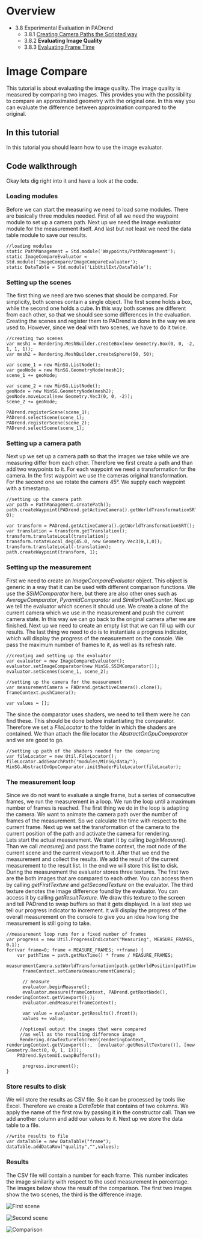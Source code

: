 <!------------------------------------------------------------------------------------------------
This work is licensed under the Creative Commons Attribution-ShareAlike 4.0 International License.
 To view a copy of this license, visit http://creativecommons.org/licenses/by-sa/4.0/.
 Author: Florian Pieper (fpieper@mail.uni-paderborn.de)
 PADrend Version 1.0.0
------------------------------------------------------------------------------------------------->
<!---BEGINN_INDEXSECTION--->
<!---Automaticly generated section. Do not edit!!!--->
# Overview
* 3.8 Experimental Evaluation in PADrend
    * 3.8.1 [Creating Camera Paths the Scripted way](../../../3_Development_Guide/8_Experimental_Evaluation_in_PADrend/1_Creating_Camera_Paths_the_Scripted_way/Creating_Camera_Paths_the_Scripted_way.md)
    * 3.8.2 **Evaluating Image Quality**
    * 3.8.3 [Evaluating Frame Time](../../../3_Development_Guide/8_Experimental_Evaluation_in_PADrend/3_Evaluating_Frame_Time/Evaluating_Frame_Time.md)
<!---END_INDEXSECTION--->

# Image Compare
This tutorial is about evaluating the image quality.
The image quality is measured by comparing two images.
This provides you with the possibility to compare an approximated geometry with the original one.
In this way you can evaluate the difference between approximation compared to the original.

## In this tutorial
In this tutorial you should learn how to use the image evaluator.

## Code walkthrough
Okay lets dig right into it and have a look at the code.

### Loading modules
Before we can start the measuring we need to load some modules.
There are basically three modules needed.
First of all we need the waypoint module to set up a camera path.
Next up we need the image evaluator module for the measurement itself.
And last but not least we need the data table module to save our results.

<!---INCLUDE src=ImageCompare.escript, start=14, end=17--->
<!---BEGINN_CODESECTION--->
<!---Automaticly generated section. Do not edit!!!--->
    //loading modules
    static PathManagement = Std.module('Waypoints/PathManagement');
    static ImageCompareEvaluator = Std.module('ImageCompare/ImageCompareEvaluator');
    static DataTable = Std.module('LibUtilExt/DataTable');
<!---END_CODESECTION--->

### Setting up the scenes
The first thing we need are two scenes that should be compared.
For simplicity, both scenes contain a single object.
The first scene holds a box, while the second one holds a cube.
In this way both scenes are different from each other, so that we should see some differences in the evaluation.
Creating the scenes and register them to PADrend is done in the way we are used to.
However, since we deal with two scenes, we have to do it twice.

<!---INCLUDE src=ImageCompare.escript, start=27, end=43--->
<!---BEGINN_CODESECTION--->
<!---Automaticly generated section. Do not edit!!!--->
    //creating two scenes
    var mesh1 = Rendering.MeshBuilder.createBox(new Geometry.Box(0, 0, -2, 1, 1, 1));
    var mesh2 = Rendering.MeshBuilder.createSphere(50, 50);
    
    var scene_1 = new MinSG.ListNode();
    var geoNode = new MinSG.GeometryNode(mesh1);
    scene_1 += geoNode;
    
    var scene_2 = new MinSG.ListNode();
    geoNode = new MinSG.GeometryNode(mesh2);
    geoNode.moveLocal(new Geometry.Vec3(0, 0, -2));
    scene_2 += geoNode;
    
    PADrend.registerScene(scene_1);
    PADrend.selectScene(scene_1);
    PADrend.registerScene(scene_2);
    PADrend.selectScene(scene_1);
<!---END_CODESECTION--->

### Setting up a camera path
Next up we set up a camera path so that the images we take while we are measuring differ from each other.
Therefore we first create a path and than add two waypoints to it.
For each waypoint we need a transformation for the camera.
In the first waypoint we use the cameras original transformation.
For the second one we rotate the camera 45°.
We supply each waypoint with a timestamp.

<!---INCLUDE src=ImageCompare.escript, start=45, end=54--->
<!---BEGINN_CODESECTION--->
<!---Automaticly generated section. Do not edit!!!--->
    //setting up the camera path
    var path = PathManagement.createPath();
    path.createWaypoint(PADrend.getActiveCamera().getWorldTransformationSRT(), 0);
    
    var transform = PADrend.getActiveCamera().getWorldTransformationSRT();
    var translation = transform.getTranslation();
    transform.translateLocal(translation);
    transform.rotateLocal_deg(45.0, new Geometry.Vec3(0,1,0));
    transform.translateLocal(-translation);
    path.createWaypoint(transform, 1);
<!---END_CODESECTION--->

### Setting up the measurement
First we need to create an _ImageCompareEvaluator_ object.
This object is generic in a way that it can be used with different comparison functions.
We use the _SSIMComparator_ here, but there are also other ones such as _AverageComparator_, _PyramidComparator_ and _SimilarPixelCounter_.
Next up we tell the evaluator which scenes it should use.
We create a clone of the current camera which we use in the measurement and push the current camera state.
In this way we can go back to the original camera after we are finished.
Next up we need to create an empty list that we can fill up with our results.
The last thing we need to do is to instantiate a progress indicator, which will display the progress of the measurement on the console.
We pass the maximum number of frames to it, as well as its refresh rate.

<!---INCLUDE src=ImageCompare.escript, start=56, end=65--->
<!---BEGINN_CODESECTION--->
<!---Automaticly generated section. Do not edit!!!--->
    //creating and setting up the evaluator
    var evaluator = new ImageCompareEvaluator();
    evaluator.setImageComparator(new MinSG.SSIMComparator());
    evaluator.setScenes(scene_1, scene_2);
    
    //setting up the camera for the measurement
    var measurementCamera = PADrend.getActiveCamera().clone();
    frameContext.pushCamera();
    
    var values = [];
<!---END_CODESECTION--->

The since the comparator uses shaders, we need to tell them were he can find these.
This should be done before instantiating the comparator.
Therefore we set a _FileLocator_ to the folder in which the shaders are contained.
We than attach the file locator the _AbstractOnGpuComparator_ and we are good to go.

<!---INCLUDE src=ImageCompare.escript, start=22, end=25--->
<!---BEGINN_CODESECTION--->
<!---Automaticly generated section. Do not edit!!!--->
    //setting up path of the shaders needed for the comparing
    var fileLocator = new Util.FileLocator();
    fileLocator.addSearchPath("modules/MinSG/data/");
    MinSG.AbstractOnGpuComparator.initShaderFileLocator(fileLocator);
<!---END_CODESECTION--->

### The measurement loop
Since we do not want to evaluate a single frame, but a series of consecutive frames, we run the measurement in a loop.
We run the loop until a maximum number of frames is reached.
The first thing we do in the loop is adapting the camera.
We want to animate the camera path over the number of frames of the measurement.
So we calculate the time with respect to the current frame.
Next up we set the transformation of the camera to the current position of the path and activate the camera for rendering.   
Lets start the actual measurement.
We start it by calling _beginMeausre()_.
Than we call _measure()_ and pass the frame context, the root node of the current scene and the current viewport to it.
After that we end the measurement and collect the results.
We add the result of the current measurement to the result list.
In the end we will store this list to disk.
During the measurement the evaluator stores three textures.
The first two are the both images that are compared to each other.
You can access them by calling _getFirstTexture_ and _getSecondTexture_ on the evaluator.
The third texture denotes the image difference found by the evaluator.
You can access it by calling _getResultTexture_.
We draw this texture to the screen and tell PADrend to swap buffers so that it gets displayed.
In a last step we tell our progress indicator to increment.
It will display the progress of the overall measurement on the console to give you an idea how long the measurement is still going to take.

<!---INCLUDE src=ImageCompare.escript, start=67, end=88--->
<!---BEGINN_CODESECTION--->
<!---Automaticly generated section. Do not edit!!!--->
    //measurement loop runs for a fixed number of frames
    var progress = new Util.ProgressIndicator("Measuring", MEASURE_FRAMES, 0.1);
    for(var frame=0; frame < MEASURE_FRAMES; ++frame) {
        var pathTime = path.getMaxTime() * frame / MEASURE_FRAMES;
          measurementCamera.setWorldTransformation(path.getWorldPosition(pathTime));
          frameContext.setCamera(measurementCamera);
      
          // measure
          evaluator.beginMeasure();
          evaluator.measure(frameContext, PADrend.getRootNode(), renderingContext.getViewport(););
          evaluator.endMeasure(frameContext);
      
          var value = evaluator.getResults().front();
          values += value;   
      
         //optional output the images that were compared
         //as well as the resulting difference image
         Rendering.drawTextureToScreen(renderingContext, renderingContext.getViewport();,  [evaluator.getResultTexture()], [new Geometry.Rect(0, 0, 1, 1)]);
        PADrend.SystemUI.swapBuffers();
            
          progress.increment();
    }
<!---END_CODESECTION--->

### Store results to disk
We will store the results as CSV file.
So it can be processed by tools like Excel.
Therefore we create a _DataTable_ that contains of two columns.
We apply the name of the first row by passing it in the constructor call.
Than we add another column and add our values to it.
Next up we store the data table to a file.

<!---INCLUDE src=ImageCompare.escript, start=93, end=96--->
<!---BEGINN_CODESECTION--->
<!---Automaticly generated section. Do not edit!!!--->
    
    //write results to file
    var dataTable = new DataTable("frame");
    dataTable.addDataRow("quality","",values);
<!---END_CODESECTION--->

### Results
The CSV file will contain a number for each frame.
This number indicates the image similarity with respect to the used measurement in percentage.  
The images below show the result of the comparison.
The first two images show the two scenes, the third is the difference image.

![First scene](images/scene_1.png)

![Second scene](images/scene_2.png)

![Comparison](images/compare.png)

